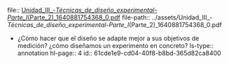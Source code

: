 file:: [Unidad_III_-_Técnicas_de_diseño_experimental_-_Parte_I_(Parte_2)_1640881754368_0.pdf](../assets/Unidad_III_-_Técnicas_de_diseño_experimental_-_Parte_I_(Parte_2)_1640881754368_0.pdf)
file-path:: ../assets/Unidad_III_-_Técnicas_de_diseño_experimental_-_Parte_I_(Parte_2)_1640881754368_0.pdf

- ¿Cómo hacer que el diseño se adapte mejor a sus objetivos de medición? ¿cómo diseñamos un experimento en concreto?
  ls-type:: annotation
  hl-page:: 4
  id:: 61cde1e9-cd04-40f8-b8bd-365d82ca8400